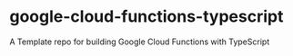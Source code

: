 # google-cloud-functions-typescript
A Template repo for building Google Cloud Functions with TypeScript
